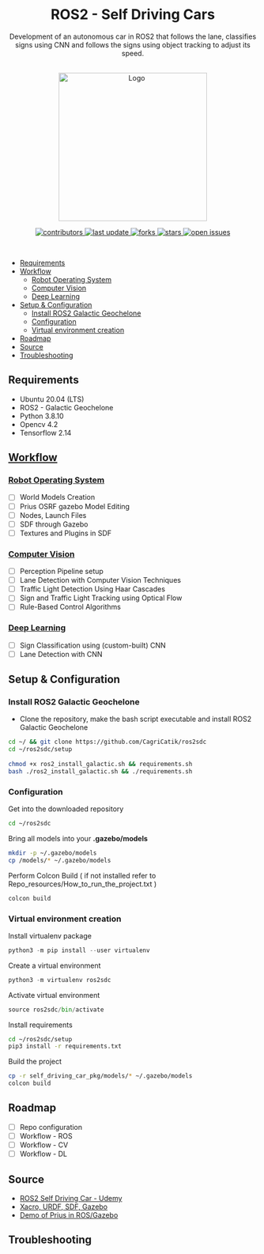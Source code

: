 
<div align="center">

  <h1>ROS2 - Self Driving Cars</h1>
  
  <p>
     Development of an autonomous car in ROS2 that follows the lane, classifies signs using CNN and follows the signs using object tracking to adjust its speed.
  </p>


<!-- PROJECT LOGO -->
<br />
<div align="center">
    <img src="https://icon-library.com/images/autonomous-icon/autonomous-icon-10.jpg" alt="Logo" width="300" height="auto" >
  </a>
</div>
  
<!-- Badges -->
<p>
  <a href="https://github.com/CagriCatik/ros2sdc/graphs/contributors">
    <img src="https://img.shields.io/github/contributors/CagriCatik/ros2sdc" alt="contributors" />
  </a>
  <a href="">
    <img src="https://img.shields.io/github/last-commit/CagriCatik/ros2sdc" alt="last update" />
  </a>
  <a href="https://github.com/CagriCatik/ros2sdc/network/members">
    <img src="https://img.shields.io/github/forks/CagriCatik/ros2sdc" alt="forks" />
  </a>
  <a href="https://github.com/CagriCatik/ros2sdc/stargazers">
    <img src="https://img.shields.io/github/stars/CagriCatik/ros2sdc" alt="stars" />
  </a>
  <a href="https://github.com/CagriCatik/ros2sdc/issues/">
    <img src="https://img.shields.io/github/issues/CagriCatik/ros2sdc" alt="open issues" />
  </a>
</p>
   
</div>

<br />

<!-- TOC -->

- [Requirements](#requirements)
- [Workflow](#workflow)
    - [Robot Operating System](#robot-operating-system)
    - [Computer Vision](#computer-vision)
    - [Deep Learning](#deep-learning)
- [Setup & Configuration](#setup--configuration)
    - [Install ROS2 Galactic Geochelone](#install-ros2-galactic-geochelone)
    - [Configuration](#configuration)
    - [Virtual environment creation](#virtual-environment-creation)
- [Roadmap](#roadmap)
- [Source](#source)
- [Troubleshooting](#troubleshooting)

<!-- /TOC -->

## Requirements

* Ubuntu 20.04 (LTS)
* ROS2 - Galactic Geochelone
* Python 3.8.10
* Opencv 4.2
* Tensorflow 2.14

## [Workflow](https://google.com)
### [Robot Operating System](https://google.com)
* [ ] World Models Creation
* [ ] Prius OSRF gazebo Model Editing
* [ ] Nodes, Launch Files
* [ ] SDF through Gazebo
* [ ] Textures and Plugins in SDF

### [Computer Vision](https://google.com)
* [ ] Perception Pipeline setup
* [ ] Lane Detection with Computer Vision Techniques
* [ ] Traffic Light Detection Using Haar Cascades
* [ ] Sign and Traffic Light Tracking using Optical Flow
* [ ] Rule-Based Control Algorithms

### [Deep Learning](https://google.com)
* [ ] Sign Classification using (custom-built) CNN
* [ ] Lane Detection with CNN

## Setup & Configuration

### Install ROS2 Galactic Geochelone

* Clone the repository, make the bash script executable and install ROS2 Galactic Geochelone

```sh
cd ~/ && git clone https://github.com/CagriCatik/ros2sdc
cd ~/ros2sdc/setup
 
chmod +x ros2_install_galactic.sh && requirements.sh
bash ./ros2_install_galactic.sh && ./requirements.sh
```

### Configuration

Get into the downloaded repository
 ```sh
 cd ~/ros2sdc
```

Bring all models into your **.gazebo/models**
 ```sh
 mkdir -p ~/.gazebo/models
 cp /models/* ~/.gazebo/models
 ```

Perform Colcon Build ( if not installed refer to Repo_resources/How_to_run_the_project.txt )
```sh
colcon build
```

### Virtual environment creation

Install virtualenv package

```python
python3 -m pip install --user virtualenv
```

Create a virtual environment

```python
python3 -m virtualenv ros2sdc
```

Activate virtual environment

```python
source ros2sdc/bin/activate
```

Install requirements

```sh
cd ~/ros2sdc/setup
pip3 install -r requirements.txt
```

Build the project
```sh
cp -r self_driving_car_pkg/models/* ~/.gazebo/models
colcon build
```

## Roadmap
* [ ] Repo configuration
* [ ] Workflow - ROS
* [ ] Workflow - CV
* [ ] Workflow - DL

## Source

- [ROS2 Self Driving Car - Udemy](https://www.udemy.com/course/ros2-self-driving-car-with-deep-learning-and-computer-vision/?couponCode=APRIL_END)
- [Xacro, URDF, SDF, Gazebo](https://nu-msr.github.io/me495_site/lecture10_sdf_gazebo.html)
- [Demo of Prius in ROS/Gazebo](https://github.com/osrf/car_demo)

## Troubleshooting
